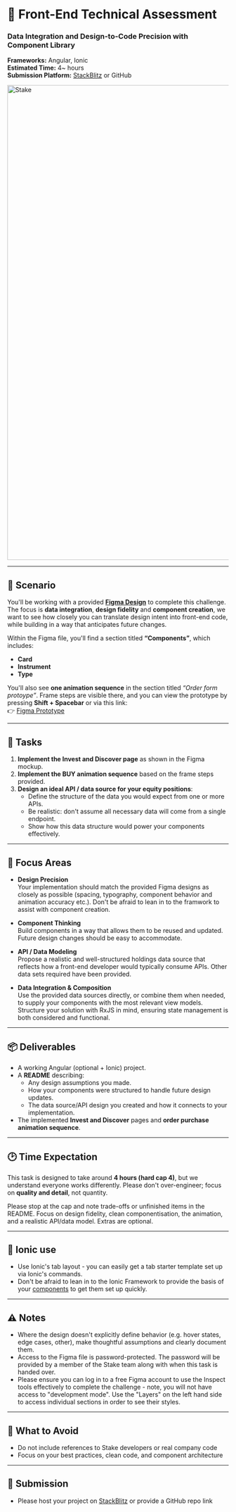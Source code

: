 # 🧪 Front-End Technical Assessment
### Data Integration and Design-to-Code Precision with Component Library  

**Frameworks:** Angular, Ionic  
**Estimated Time:** 4~ hours  
**Submission Platform:** [StackBlitz](https://stackblitz.com/) or GitHub

<img width="1912" height="1080" alt="Stake" src="https://github.com/user-attachments/assets/5ae47a2d-22f3-420e-ba20-985b76d7b937" />

---

## 📖 Scenario  
You'll be working with a provided **[Figma Design](https://www.figma.com/design/STwysTPYIZfV3pzNm1TvMq/FE-Test-%7C-2?node-id=1-3&p=f&m=dev)** to complete this challenge. The focus is **data integration**, **design fidelity** and **component creation**, we want to see how closely you can translate design intent into front-end code, while building in a way that anticipates future changes.  

Within the Figma file, you'll find a section titled **“Components”**, which includes:  
- **Card**  
- **Instrument**  
- **Type**  

You'll also see **one animation sequence** in the section titled *“Order form protoype”*. Frame steps are visible there, and you can view the prototype by pressing **Shift + Spacebar** or via this link:  
👉 [Figma Prototype](https://www.figma.com/proto/STwysTPYIZfV3pzNm1TvMq/FE-Test-%7C-2?node-id=1-15642&m=dev&scaling=min-zoom&content-scaling=fixed&page-id=1%3A3&starting-point-node-id=1%3A15642)

---

## 📝 Tasks  

1. **Implement the Invest and Discover page** as shown in the Figma mockup.  
2. **Implement the BUY animation sequence** based on the frame steps provided.  
3. **Design an ideal API / data source for your equity positions**:  
   - Define the structure of the data you would expect from one or more APIs.  
   - Be realistic: don't assume all necessary data will come from a single endpoint.  
   - Show how this data structure would power your components effectively.  

---

## 🎯 Focus Areas  

- **Design Precision**  
  Your implementation should match the provided Figma designs as closely as possible (spacing, typography, component behavior and animation accuracy etc.). Don't be afraid to lean in to the framwork to assist with component creation.

- **Component Thinking**  
  Build components in a way that allows them to be reused and updated. Future design changes should be easy to accommodate.

- **API / Data Modeling**  
  Propose a realistic and well-structured holdings data source that reflects how a front-end developer would typically consume APIs. Other data sets required have been provided.

- **Data Integration & Composition**  
  Use the provided data sources directly, or combine them when needed, to supply your components with the most relevant view models. Structure your solution with RxJS in mind, ensuring state management is both considered and functional.

---

## 📦 Deliverables  

- A working Angular (optional + Ionic) project.  
- A **README** describing:  
  - Any design assumptions you made.  
  - How your components were structured to handle future design updates.  
  - The data source/API design you created and how it connects to your implementation.  
- The implemented **Invest and Discover** pages and **order purchase animation sequence**.  

---

## 🕑 Time Expectation  

This task is designed to take around **4 hours (hard cap 4)**, but we understand everyone works differently. Please don't over-engineer; focus on **quality and detail**, not quantity.  

Please stop at the cap and note trade-offs or unfinished items in the README. Focus on design fidelity, clean componentisation, the animation, and a realistic API/data model. Extras are optional.

---

## 📖 Ionic use

- Use Ionic's tab layout - you can easily get a tab starter template set up via Ionic's commands.
- Don't be afraid to lean in to the Ionic Framework to provide the basis of your [components](https://ionicframework.com/docs/components) to get them set up quickly.

---

## ⚠️ Notes

- Where the design doesn't explicitly define behavior (e.g. hover states, edge cases, other), make thoughtful assumptions and clearly document them.  
- Access to the Figma file is password-protected. The password will be provided by a member of the Stake team along with when this task is handed over.
- Please ensure you can log in to a free Figma account to use the Inspect tools effectively to complete the challenge - note, you will not have access to "development mode". Use the "Layers" on the left hand side to access individual sections in order to see their styles.


---

## 🚫 What to Avoid

- Do not include references to Stake developers or real company code
- Focus on your best practices, clean code, and component architecture

---

## 📎 Submission

- Please host your project on [StackBlitz](https://stackblitz.com/) or provide a GitHub repo link
